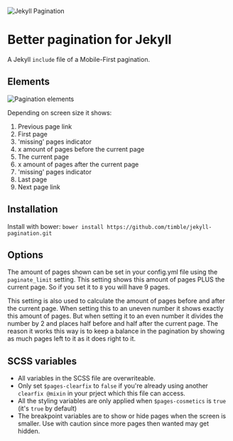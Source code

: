 ![Jekyll Pagination](http://www.timble.net/images/blog/2015/jekyll-pagination.gif)

# Better pagination for Jekyll
A Jekyll `include` file of a Mobile-First pagination.

## Elements

![Pagination elements](http://www.timble.net/images/blog/2015/jekyll-pagination-elements.png)

Depending on screen size it shows:

1. Previous page link
2. First page
3. 'missing' pages indicator
4. x amount of pages before the current page
5. The current page
6. x amount of pages after the current page
7. 'missing' pages indicator
8. Last page
9. Next page link

## Installation

Install with bower: `bower install https://github.com/timble/jekyll-pagination.git`

## Options

The amount of pages shown can be set in your config.yml file using the `paginate_limit` setting. This setting shows this amount of pages PLUS the current page. So if you set it to `8` you will have 9 pages.

This setting is also used to calculate the amount of pages before and after the current page. When setting this to an uneven number it shows exactly this amount of pages. But when setting it to an even number it divides the number by 2 and places half before and half after the current page. The reason it works this way is to keep a balance in the pagination by showing as much pages left to it as it does right to it.

## SCSS variables

* All variables in the SCSS file are overwriteable.
* Only set `$pages-clearfix` to `false` if you're already using another `clearfix @mixin` in your prject which this file can access.
* All the styling variables are only applied when `$pages-cosmetics` is `true` (it's `true` by default)
* The breakpoint variables are to show or hide pages when the screen is smaller. Use with caution since more pages then wanted may get hidden.
